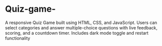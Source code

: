# Quiz-game-
A responsive Quiz Game built using HTML, CSS, and JavaScript. Users can select categories and answer multiple-choice questions with live feedback, scoring, and a countdown timer. Includes dark mode toggle and restart functionality

